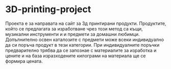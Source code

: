 # 3D-printing-project
Проекта е за направата на сайт за 3д принтирани продукти.
Продуктите, който се предлагата за изработване чрез този метод са къщи,  музикални инструменти и
и предмети за домашни любимци.  
Допълнително освен каталозите с предмети може всеки индивидуално да си поръча продукт в тези категории.
При индивидуалните поръчки предварително трябва да се запознае с материалите за изработка и цените и на база изразходените килограми на материала ще се формира цената.

